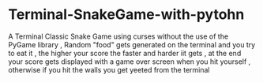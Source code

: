# Terminal-SnakeGame-with-pytohn
A Terminal Classic Snake Game using curses without the use of the PyGame library , Random "food" gets generated on the terminal and you try to eat it , the higher your score the faster and harder iit gets , at the end your score gets displayed with a game over screen when you hit yourself , otherwise if you hit the walls you get yeeted from the terminal 
